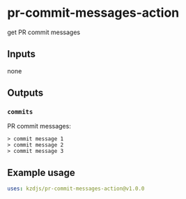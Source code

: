 # pr-commit-messages-action

get PR commit messages

## Inputs

none

## Outputs

### `commits`

PR commit messages:

```
> commit message 1
> commit message 2
> commit message 3
```

## Example usage

```yaml
uses: kzdjs/pr-commit-messages-action@v1.0.0
```
